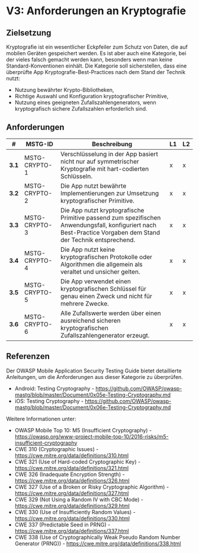 # V3: Anforderungen an Kryptografie

## Zielsetzung

Kryptografie ist ein wesentlicher Eckpfeiler zum Schutz von Daten, die auf mobilen Geräten gespeichert werden. Es ist aber auch eine Kategorie, bei der vieles falsch gemacht werden kann, besonders wenn man keine Standard-Konventionen einhält. Die Kategorie soll sicherstellen, dass eine überprüfte App Kryptografie-Best-Practices nach dem Stand der Technik nutzt:

- Nutzung bewährter Krypto-Bibliotheken,
- Richtige Auswahl und Konfiguration kryptografischer Primitive,
- Nutzung eines geeigneten Zufallszahlengenerators, wenn kryptografisch sichere Zufallszahlen erforderlich sind.

## Anforderungen

| # | MSTG-ID | Beschreibung | L1 | L2 |
| -- | ---------- | ---------------------- | - | - |
| **3.1** | MSTG-CRYPTO-1 | Verschlüsselung in der App basiert nicht nur auf symmetrischer Kryptografie mit hart-codierten Schlüsseln. | x | x |
| **3.2** | MSTG-CRYPTO-2 | Die App nutzt bewährte Implementierungen zur Umsetzung kryptografischer Primitive. | x | x |
| **3.3** | MSTG-CRYPTO-3 | Die App nutzt kryptografische Primitive passend zum spezifischen Anwendungsfall, konfiguriert nach Best-Practice Vorgaben dem Stand der Technik entsprechend. | x | x |
| **3.4** | MSTG-CRYPTO-4 | Die App nutzt keine kryptografischen Protokolle oder Algorithmen die allgemein als veraltet und unsicher gelten. | x | x |
| **3.5** | MSTG-CRYPTO-5 | Die App verwendet einen kryptografischen Schlüssel für genau einen Zweck und nicht für mehrere Zwecke. | x | x |
| **3.6** | MSTG-CRYPTO-6 | Alle Zufallswerte werden über einen ausreichend sicheren kryptografischen Zufallszahlengenerator erzeugt. | x | x |

<!-- \pagebreak -->

## Referenzen

Der OWASP Mobile Application Security Testing Guide bietet detaillierte Anleitungen, um die Anforderungen aus dieser Kategorie zu überprüfen.

- Android: Testing Cryptography - <https://github.com/OWASP/owasp-mastg/blob/master/Document/0x05e-Testing-Cryptography.md>
- iOS: Testing Cryptography - <https://github.com/OWASP/owasp-mastg/blob/master/Document/0x06e-Testing-Cryptography.md>

Weitere Informationen unter:

- OWASP Mobile Top 10: M5 (Insufficient Cryptography) - <https://owasp.org/www-project-mobile-top-10/2016-risks/m5-insufficient-cryptography>
- CWE 310 (Cryptographic Issues) - <https://cwe.mitre.org/data/definitions/310.html>
- CWE 321 (Use of Hard-coded Cryptographic Key) - <https://cwe.mitre.org/data/definitions/321.html>
- CWE 326 (Inadequate Encryption Strength) - <https://cwe.mitre.org/data/definitions/326.html>
- CWE 327 (Use of a Broken or Risky Cryptographic Algorithm) - <https://cwe.mitre.org/data/definitions/327.html>
- CWE 329 (Not Using a Random IV with CBC Mode) - <https://cwe.mitre.org/data/definitions/329.html>
- CWE 330 (Use of Insufficiently Random Values) - <https://cwe.mitre.org/data/definitions/330.html>
- CWE 337 (Predictable Seed in PRNG) - <https://cwe.mitre.org/data/definitions/337.html>
- CWE 338 (Use of Cryptographically Weak Pseudo Random Number Generator (PRNG)) - <https://cwe.mitre.org/data/definitions/338.html>
